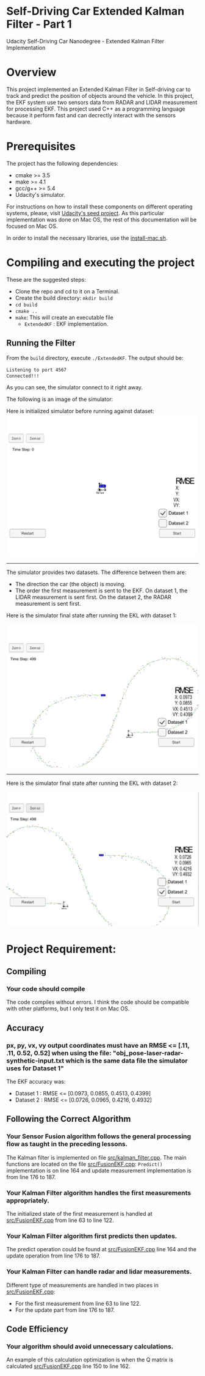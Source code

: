 # Self-Driving Car Extended Kalman Filter -  Part 1
Udacity Self-Driving Car Nanodegree - Extended Kalman Filter Implementation

# Overview
This project implemented an Extended Kalman Filter in Self-driving car to track and predict the position of objects around the vehicle. In this project, the EKF system use two sensors data from RADAR and LIDAR measurement for processing EKF. This project used C++ as a programming language because it perform fast and can decrectly interact with the sensors hardware.

# Prerequisites

The project has the following dependencies:

- cmake >= 3.5
- make >= 4.1
- gcc/g++ >= 5.4
- Udacity's simulator.


For instructions on how to install these components on different operating systems, please, visit [Udacity's seed project](https://github.com/udacity/CarND-Extended-Kalman-Filter-Project). As this particular implementation was done on Mac OS, the rest of this documentation will be focused on Mac OS.

In order to install the necessary libraries, use the [install-mac.sh](./install-mac.sh).

# Compiling and executing the project

These are the suggested steps:

- Clone the repo and cd to it on a Terminal.
- Create the build directory: `mkdir build`
- `cd build`
- `cmake ..`
- `make`: This will create an executable file
  - `ExtendedKF` : EKF implementation.
 

## Running the Filter

From the `build` directory, execute `./ExtendedKF`. The output should be:

```
Listening to port 4567
Connected!!!
```

As you can see, the simulator connect to it right away.

The following is an image of the simulator:

Here is initialized simulator before running against dataset:
<kbd>
<img src="images/image1.png" />
</kbd>

---

The simulator provides two datasets. The difference between them are:

- The direction the car (the object) is moving.
- The order the first measurement is sent to the EKF. On dataset 1, the LIDAR measurement is sent first. On the dataset 2, the RADAR measurement is sent first.

Here is the simulator final state after running the EKL with dataset 1:

<kbd>
<img src="images/image2.png" />
</kbd>

---

Here is the simulator final state after running the EKL with dataset 2:

<kbd>
<img src="images/image3.png" />
</kbd>

# Project Requirement:

## Compiling

### Your code should compile

The code compiles without errors. I think the code should be compatible with other platforms, but I only test it on Mac OS.

## Accuracy

### px, py, vx, vy output coordinates must have an RMSE <= [.11, .11, 0.52, 0.52] when using the file: "obj_pose-laser-radar-synthetic-input.txt which is the same data file the simulator uses for Dataset 1"

The EKF accuracy was:

- Dataset 1 : RMSE <= [0.0973, 0.0855, 0.4513, 0.4399]
- Dataset 2 : RMSE <= [0.0726, 0.0965, 0.4216, 0.4932]

## Following the Correct Algorithm

### Your Sensor Fusion algorithm follows the general processing flow as taught in the preceding lessons.

The Kalman filter is implemented on file [src/kalman_filter.cpp](./src/kalman_filter.cpp). The main functions are located on the file [src/FusionEKF.cpp](./src/FusionEKF.cpp): `Predict()` implementation is on line 164 and update measurement implementation is from line 176 to 187.

### Your Kalman Filter algorithm handles the first measurements appropriately.

The initialized state of the first measurement is handled at [src/FusionEKF.cpp](./src/FusionEKF.cpp#L63) from line 63 to line 122.

### Your Kalman Filter algorithm first predicts then updates.

The predict operation could be found at [src/FusionEKF.cpp](./src/FusionEKF.cpp#L164) line 164 and the update operation from line 176 to 187.

### Your Kalman Filter can handle radar and lidar measurements.

Different type of measurements are handled in two places in [src/FusionEKF.cpp](./src/FusionEKF.cpp):

- For the first measurement from line 63 to line 122.
- For the update part from line 176 to 187.

## Code Efficiency

### Your algorithm should avoid unnecessary calculations.

An example of this calculation optimization is when the Q matrix is calculated [src/FusionEKF.cpp](./src/FusionEKF.cpp) line 150 to line 162.
